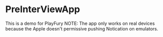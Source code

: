# PreInterViewApp
This is a demo for PlayFury
NOTE:
The app only works on real devices because the Apple doesn't permissive pushing Notication on emulators.

